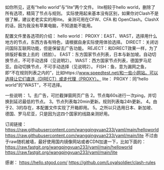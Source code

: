 如你所见，这有“hello world”与“lite”两个文件。
lite相较于hello world，删除了所有选项，精简了节点与规则。
实际使用起来基本没有区别，如果你对Clash不是很了解，建议老老实实的用lite。
亲测可用在CFW、CFA 和 OpenClash。ClashX的话，因为我没有苹果电脑，不知道能不能用。

配置文件里各选项的介绍：
hello world：
    PROXY：EAST、WAST，选择用什么地方的节点，东西方各有特色，请根据自身实际使用体验选择。
        DIRECT：关闭访问国际互联网功能，但是保留去广告功能。
        REJECT：和DIRECT效果一样，为了排版好看放上去的（捂脸）。
    EAST：东方国家节点列表，日本与新加坡。自动切换节点，不可手动选择（见说明2）。
    WAST：西方国家节点列表，德国罗马尼亚。自动切换节点，不可手动选择（见说明2）。
    FISH：鱼，意为漏网之鱼，即“不在规则列表之内的”，比如https://www.speedtest.net/和一些小网站。可以选择让它们直连（DIRECT）或走代理（PROXY）。
lite：
    PROXY：同“hello world”的“WAST”，不可选择。

一些说明：
    1。去广告，可拦截弹窗网页广告
    2。节点每60s进行一次ping，并切换到延迟最低的节点。
    3。节点列表每20min更新。规则列表每24h更新。
    4。由于2、3的存在，本配置文件实现了开箱即用。
    5。之所以只选用日本、新加坡、德国、罗马尼亚，只是因为这四个国家的线路亲测好用。

订阅链接：
https://raw.githubusercontent.com/wangqingyuan233/yaml/main/helloworld
https://raw.githubusercontent.com/wangqingyuan233/yaml/main/lite
不过由于raw随机被墙，最好使用国内镜像网站或者CDN加速一下，比如下面的：
https://raw.fastgit.org/wangqingyuan233/yaml/main/helloworld
https://raw.fastgit.org/wangqingyuan233/yaml/main/lite

感谢：
https://hello.stgod.com/
https://github.com/Loyalsoldier/clash-rules
